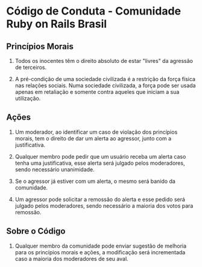 # Código de Conduta - Comunidade Ruby on Rails Brasil

## Princípios Morais

1. Todos os inocentes têm o direito absoluto de estar "livres" da agressão de terceiros.

2. A pré-condição de uma sociedade civilizada é a restrição da força física nas relações sociais. Numa sociedade civilizada, a força pode ser usada apenas em retaliação e somente contra aqueles que iniciam a sua utilização.

## Ações

1. Um moderador, ao identificar um caso de violação dos princípios morais, tem o direito de dar um alerta ao agressor, junto com a justificativa.

2. Qualquer membro pode pedir que um usuário receba um alerta caso tenha uma justificativa, esse alerta será julgado pelos moderadores, sendo necessário unanimidade.

3. Se o agressor já estiver com um alerta, o mesmo será banido da comunidade.

4. Um agressor pode solicitar a remossão do alerta e esse pedido será julgado pelos moderadores, sendo necessário a maioria dos votos para remossão.

## Sobre o Código

1. Qualquer membro da comunidade pode enviar sugestão de melhoria para os princípios morais e ações, a modificação será incrementada caso a maioria dos moderadores de seu aval.
